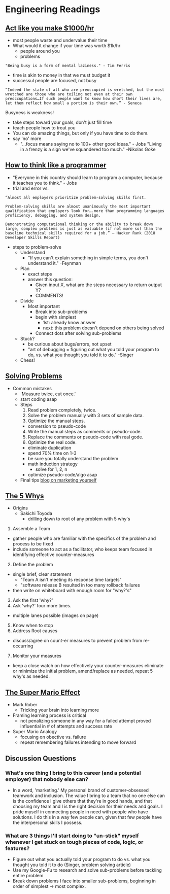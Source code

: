 # Engineering Readings

## [Act like you make $1000/hr](https://anthony-moore.medium.com/pretend-your-time-is-worth-1-000-hour-and-youll-become-100x-more-productive-6ab2302b8e8c)
- most people waste and undervalue their time
- What would it change if your time was worth $1k/hr
  - people around you
  - problems
```
"Being busy is a form of mental laziness." - Tim Ferris
```

  - time is akin to money in that we must budget it 
  - successul people are focused, not busy

```
“Indeed the state of all who are preoccupied is wretched, but the most wretched are those who are toiling not even at their own preoccupations…If such people want to know how short their lives are, let them reflect how small a portion is their own.” - Seneca
```

Busyness is weakness!

- take steps toward your goals, don't just fill time
- teach people how to treat you
- You can do amazing things, but only if you have time to do them.
- say 'no' more
  - "...focus means saying no to 100+ other good ideas." - Jobs
"Living in a frenzy is a sign we've squandered too much." -Nikolas Goke



## [How to think like a programmer](https://medium.freecodecamp.org/how-to-think-like-a-programmer-lessons-in-problem-solving-d1d8bf1de7d2)

- "Everyone in this country should learn to program a computer, because it teaches you to think." - Jobs
- trial and error vs. 
```
“Almost all employers prioritize problem-solving skills first.

Problem-solving skills are almost unanimously the most important qualification that employers look for….more than programming languages proficiency, debugging, and system design.

Demonstrating computational thinking or the ability to break down large, complex problems is just as valuable (if not more so) than the baseline technical skills required for a job.” — Hacker Rank (2018 Developer Skills Report)
```
- steps to problem-solve
  - Understand
    - "If you can't explain something in simple terms, you don't understand it." -Feynman
  - Plan  
    - exact steps
    - answer this question:
      - Given input X, what are the steps necessary to return output Y?
      - COMMENTS!
  - Divide
    - Most important
      - Break into sub-problems
      - begin with simplest
        - 1st: already know answer
        - next: this problem doesn't depend on others being solved
      - Connect dots after solving sub-problems
  - Stuck?
    - be curious about bugs/errors, not upset
    - "art of debugging = figuring out what you told your program to do, vs. what you thought you told it to do." -Singer
  - Chess!

## [Solving Problems](https://simpleprogrammer.com/solving-problems-breaking-it-down/)
- Common mistakes
  - 'Measure twice, cut once.'
  - start coding asap
  - Steps
    1. Read problem completely, twice. 
    2. Solve the problem manually with 3 sets of sample data.
    3. Optimize the manual steps.
      - conversion to pseudo-code
    4. Write the manual steps as comments or pseudo-code. 
    5. Replace the comments or pseudo-code with real gode. 
    6. Optimize the real code. 
      - eliminate duplication
    - spend 70% time on 1-3
    - be sure you totally understand the problem
    - math induction strategy 
      - solve for 1, 2, n
    - optimize pseudo-code/algo asap
  - Final tips
    [blog on marketing yourself](https://simpleprogrammer.com/products/how-to-market-yourself/)

## [The 5 Whys](https://www.mindtools.com/pages/article/newTMC_5W.htm)
- Origins
  - Sakichi Toyoda
    - drilling down to root of any problem with 5 why's 
1. Assemble a Team
  - gather people who are familiar with the specifics of the problem and process to be fixed
  - include someone to act as a facilitator, who keeps team focused in identifying effective counter-measures

2. Define the problem
  - single brief, clear statement
    - "Team A isn't meeting its response time targets"
    - "software release B resulted in too many rollback failures
  - then write on whiteboard with enough room for "why?'s"
3. Ask the first 'why?'
4. Ask 'why?' four more times.
  - multiple lanes possible (images on page)
5. Know when to stop
6. Address Root causes
  - discuss/agree on count-er measures to prevent problem from re-occurring
7. Monitor your measures
  - keep a close watch on how effectively your counter-measures eliminate or minimize the initial problem, amend/replace as needed, repeat 5 why's as needed.   

## [The Super Mario Effect](https://www.youtube.com/watch?v=9vJRopau0g0)
- Mark Rober
  - Tricking your brain into learning more
- Framing learning process is critical
  - not penalizing someone in any way for a failed attempt proved influential in # of attempts and success rate
- Super Mario Analogy
  - focusing on obective vs. failure
  - repeat remembering failures intending to move forward

## Discussion Questions

### What's one thing I bring to this career (and a potential employer) that nobody else can?
- In a word, 'marketing.' My personal brand of customer-obsessed teamwork and inclusion. The value I bring to a team that no one else can is the confidence I give others that they're in good hands, and that choosing my team and I is the right decision for their needs and goals. I pride myself in connecting people in need with people who have solutions. I do this in a way few people can, given that few people have the interpersonal skills I possess.

### What are 3 things I'll start doing to "un-stick" myself whenever I get stuck on tough pieces of code, logic, or features?

- Figure out what you actually told your program to do vs. what you thought you told it to do (Singer, problem solving article)
- Use my Google-Fu to research and solve sub-problems before tackling entire problem
- Break down problems I face into smaller sub-problems, beginning in order of simplest -> most complex.